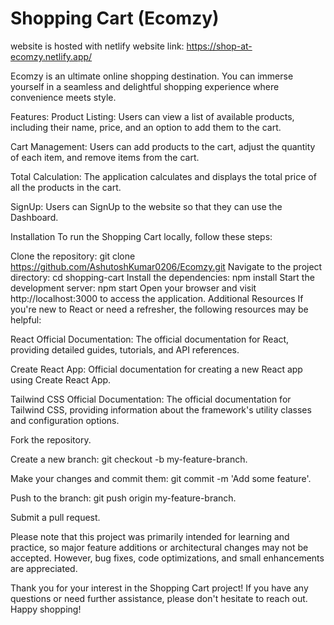 # Shopping Cart (Ecomzy)
website is hosted with netlify
website link:
https://shop-at-ecomzy.netlify.app/

Ecomzy is an ultimate online shopping destination. You can immerse yourself in a seamless and delightful shopping experience where convenience meets style.

Features:
Product Listing: Users can view a list of available products, including their name, price, and an option to add them to the cart.

Cart Management: Users can add products to the cart, adjust the quantity of each item, and remove items from the cart.

Total Calculation: The application calculates and displays the total price of all the products in the cart.

SignUp: Users can SignUp to the website so that they can use the Dashboard. 

Installation
To run the Shopping Cart locally, follow these steps:

Clone the repository:
git clone https://github.com/AshutoshKumar0206/Ecomzy.git
Navigate to the project directory:
cd shopping-cart
Install the dependencies:
npm install
Start the development server:
npm start
Open your browser and visit http://localhost:3000 to access the application.
Additional Resources
If you're new to React or need a refresher, the following resources may be helpful:

React Official Documentation: The official documentation for React, providing detailed guides, tutorials, and API references.

Create React App: Official documentation for creating a new React app using Create React App.

Tailwind CSS Official Documentation: The official documentation for Tailwind CSS, providing information about the framework's utility classes and configuration options.

Fork the repository.

Create a new branch: git checkout -b my-feature-branch.

Make your changes and commit them: git commit -m 'Add some feature'.

Push to the branch: git push origin my-feature-branch.

Submit a pull request.

Please note that this project was primarily intended for learning and practice, so major feature additions or architectural changes may not be accepted. However, bug fixes, code optimizations, and small enhancements are appreciated.

Thank you for your interest in the Shopping Cart project! If you have any questions or need further assistance, please don't hesitate to reach out. Happy shopping!
